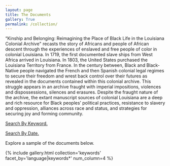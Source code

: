 ```yaml
---
layout: page
title: The Documents
gallery: True
permalink: /collection/
---
```


“Kinship and Belonging: Reimagining the Place of Black Life in the Louisiana Colonial
Archive" recasts the story of Africans and people of African descent through the
experiences of enslaved and free people of color in colonial Louisiana. In 1719, the first
documented slave ships from West Africa arrived in Louisiana. In 1803, the United
States purchased the Louisiana Territory from France. In the century between, Black
and Black-Native people navigated the French and then Spanish colonial legal regimes
to secure their freedom and wrest back control over their futures as revealed in the
documents contained within this colonial archive. This struggle appears in an archive
fraught with imperial impositions, violences and dispossessions, silences and erasures.
Despite the fraught nature of the archive, the extant manuscript sources of colonial
Louisiana are a deep and rich resource for Black peoples’ political practices, resistance
to slavery and oppression, alliances across race and status, and strategies for securing
joy and forming community.

[Search By Keyword.](/pages/docs_by/by_keyword)

[Search By Date.](/pages/docs_by/by_date)

Explore a sample of the documents below.

{% include gallery.html collection='keywords' facet_by='language|keywords*' num_column=4 %}


